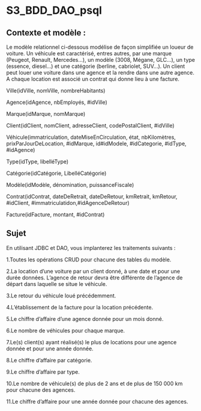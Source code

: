 # S3_BDD_DAO_psql

## Contexte et modèle :

Le modèle relationnel ci-dessous modélise de façon simplifiée un loueur de voiture. Un véhicule est caractérisé, entres autres, par une marque (Peugeot, Renault, Mercedes...), un modèle (3008, Mégane, GLC...), un type (essence, diesel...) et une catégorie (berline, cabriolet, SUV...). Un client peut louer une voiture dans une agence et la rendre dans une autre agence. A chaque location est associé un contrat qui donne lieu à une facture.

Ville(idVille, nomVille, nombreHabitants)

Agence(idAgence, nbEmployés, #idVille)

Marque(idMarque, nomMarque)

Client(idClient, nomClient, adresseClient, codePostalClient, #idVille)

Véhicule(immatriculation, dateMiseEnCirculation, état, nbKilomètres, prixParJourDeLocation, #idMarque, id#idModele, #idCategorie, #idType, #idAgence)

Type(idType, libelléType)

Catégorie(idCatégorie, LibelléCatégorie)

Modèle(idModèle, dénomination, puissanceFiscale)

Contrat(idContrat, dateDeRetrait, dateDeRetour, kmRetrait, kmRetour, #idClient, #immatriculatidon,#idAgenceDeRetour)

Facture(idFacture, montant, #idContrat)

## Sujet

En utilisant JDBC et DAO, vous implanterez les traitements suivants :

1.Toutes les opérations CRUD pour chacune des tables du modèle.

2.La location d’une voiture par un client donné, à une date et pour une durée données. L’agence de retour devra être différente de l’agence de départ dans laquelle se situe le véhicule.

3.Le retour du véhicule loué précédemment.

4.L’établissement de la facture pour la location précédente.

5.Le chiffre d’affaire d’une agence donnée pour un mois donné.

6.Le nombre de véhicules pour chaque marque.

7.Le(s) client(s) ayant réalisé(s) le plus de locations pour une agence donnée et pour une année donnée.

8.Le chiffre d’affaire par catégorie.

9.Le chiffre d’affaire par type.

10.Le nombre de véhicule(s) de plus de 2 ans et de plus de 150 000 km pour chacune des agences.

11.Le chiffre d’affaire pour une année donnée pour chacune des agences.
